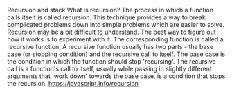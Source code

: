 Recursion and stack
What is recursion?
The process in which a function calls itself is called recursion.
This technique provides a way to break complicated problems down into simple problems which are easier to solve.
Recursion may be a bit difficult to understand. The best way to figure out how it works is to experiment with it.
The corresponding function is called a recursive function.
A recursive function usually has two parts -  the base case (or stopping condition) and the recursive call to itself.
The base case is the condition in which the function should stop 'recursing'.
The recursive call is a function's call to itself, usually while passing in slightly different arguments that 'work down' towards the base case,
is a condition that stops the recursion.
https://javascript.info/recursion

